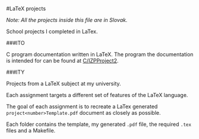 #LaTeX projects

*Note: All the projects inside this file are in Slovak.*

School projects I completed in LaTex.

###ITO

C program documentation written in LaTeX. The program the documentation is intended for can be found at [C/IZPProject2](https://github.com/Vixian/education/tree/master/C/IZPProject2).

###ITY

Projects from a LaTeX subject at my university.

Each assignment targets a different set of features of the LaTeX language.

The goal of each assignment is to recreate a LaTex generated `project<number>Template.pdf` document as closely as possible.

Each folder contains the template, my generated `.pdf` file, the required `.tex` files and a Makefile.
